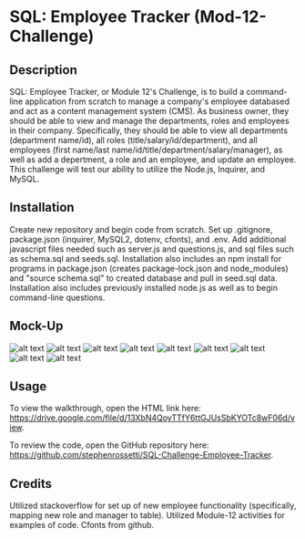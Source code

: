 # SQL: Employee Tracker (Mod-12-Challenge)

## Description

SQL: Employee Tracker, or Module 12's Challenge, is to build a command-line application from scratch to manage a company's employee databased and act as a content management system (CMS). As business owner, they should be able to view and manage the departments, roles and employees in their company. Specifically, they should be able to view all departments (department name/id), all roles (title/salary/id/department), and all employees (first name/last name/id/title/department/salary/manager), as well as add a depertment, a role and an employee, and update an employee.  This challenge will test our ability to utilize the Node.js, Inquirer, and MySQL.

## Installation

Create new repository and begin code from scratch. Set up .gitignore, package.json (inquirer, MySQL2, dotenv, cfonts), and .env. Add additional javascript files needed such as server.js and questions.js, and sql files such as schema.sql and seeds.sql. Installation also includes an npm install for programs in package.json (creates package-lock.json and node_modules) and "source schema.sql" to created database and pull in seed.sql data. Installation also includes previously installed node.js as well as to begin command-line questions.

## Mock-Up

![alt text](https://github.com/stephenrossetti/SQL-Challenge-Employee-Tracker/blob/main/assets/Mockup1.png)
![alt text](https://github.com/stephenrossetti/SQL-Challenge-Employee-Tracker/blob/main/assets/Mockup2.png)
![alt text](https://github.com/stephenrossetti/SQL-Challenge-Employee-Tracker/blob/main/assets/Mockup3.png)
![alt text](https://github.com/stephenrossetti/SQL-Challenge-Employee-Tracker/blob/main/assets/Mockup4.png)
![alt text](https://github.com/stephenrossetti/SQL-Challenge-Employee-Tracker/blob/main/assets/Mockup5.png)
![alt text](https://github.com/stephenrossetti/SQL-Challenge-Employee-Tracker/blob/main/assets/Mockup6.png)
![alt text](https://github.com/stephenrossetti/SQL-Challenge-Employee-Tracker/blob/main/assets/Mockup7.png)
![alt text](https://github.com/stephenrossetti/SQL-Challenge-Employee-Tracker/blob/main/assets/Mockup8.png)
![alt text](https://github.com/stephenrossetti/SQL-Challenge-Employee-Tracker/blob/main/assets/Mockup9.png)

## Usage

To view the walkthrough, open the HTML link here: https://drive.google.com/file/d/13XbN4QoyTTfY6ttGJUsSbKYOTc8wF06d/view.

To review the code, open the GitHub repository here: https://github.com/stephenrossetti/SQL-Challenge-Employee-Tracker.

## Credits

Utilized stackoverflow for set up of new employee functionality (specifically, mapping new role and manager to table). Utilized Module-12 activities for examples of code. Cfonts from github.